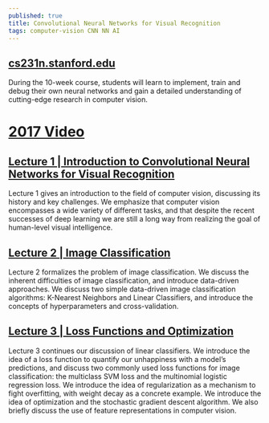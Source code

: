 ```yaml
---
published: true
title: Convolutional Neural Networks for Visual Recognition
tags: computer-vision CNN NN AI
---
```

## [cs231n.stanford.edu](http://cs231n.stanford.edu/)

During the 10-week course, students will learn to implement, train and debug their own neural networks and gain a detailed understanding of cutting-edge research in computer vision. 

# [2017 Video](https://www.youtube.com/playlist?list=PL3FW7Lu3i5JvHM8ljYj-zLfQRF3EO8sYv)


## [Lecture 1 | Introduction to Convolutional Neural Networks for Visual Recognition](https://www.youtube.com/watch?v=vT1JzLTH4G4)

Lecture 1 gives an introduction to the field of computer vision, discussing its history and key challenges. We emphasize that computer vision encompasses a wide variety of different tasks, and that despite the recent successes of deep learning we are still a long way from realizing the goal of human-level visual intelligence.


## [Lecture 2 | Image Classification](https://www.youtube.com/watch?v=OoUX-nOEjG0)

Lecture 2 formalizes the problem of image classification. We discuss the inherent difficulties of image classification, and introduce data-driven approaches. We discuss two simple data-driven image classification algorithms: K-Nearest Neighbors and Linear Classifiers, and introduce the concepts of hyperparameters and cross-validation.

## [Lecture 3 | Loss Functions and Optimization](https://www.youtube.com/watch?v=h7iBpEHGVNc)

Lecture 3 continues our discussion of linear classifiers. We introduce the idea of a loss function to quantify our unhappiness with a model’s predictions, and discuss two commonly used loss functions for image classification: the multiclass SVM loss and the multinomial logistic regression loss. We introduce the idea of regularization as a mechanism to fight overfitting, with weight decay as a concrete example. We introduce the idea of optimization and the stochastic gradient descent algorithm. We also briefly discuss the use of feature representations in computer vision.
